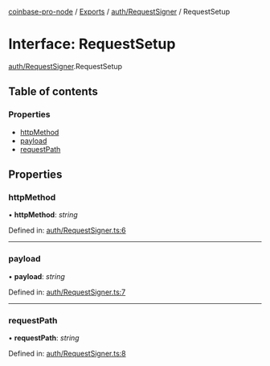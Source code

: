 [coinbase-pro-node](../README.md) / [Exports](../modules.md) / [auth/RequestSigner](../modules/auth_requestsigner.md) / RequestSetup

# Interface: RequestSetup

[auth/RequestSigner](../modules/auth_requestsigner.md).RequestSetup

## Table of contents

### Properties

- [httpMethod](auth_requestsigner.requestsetup.md#httpmethod)
- [payload](auth_requestsigner.requestsetup.md#payload)
- [requestPath](auth_requestsigner.requestsetup.md#requestpath)

## Properties

### httpMethod

• **httpMethod**: _string_

Defined in: [auth/RequestSigner.ts:6](https://github.com/bennycode/coinbase-pro-node/blob/3a89239/src/auth/RequestSigner.ts#L6)

---

### payload

• **payload**: _string_

Defined in: [auth/RequestSigner.ts:7](https://github.com/bennycode/coinbase-pro-node/blob/3a89239/src/auth/RequestSigner.ts#L7)

---

### requestPath

• **requestPath**: _string_

Defined in: [auth/RequestSigner.ts:8](https://github.com/bennycode/coinbase-pro-node/blob/3a89239/src/auth/RequestSigner.ts#L8)
